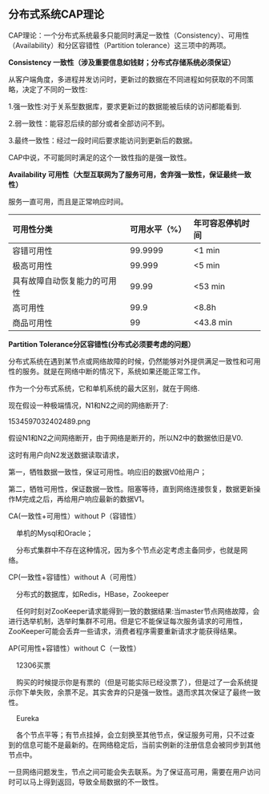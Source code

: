 ## 分布式系统CAP理论

CAP理论：一个分布式系统最多只能同时满足一致性（Consistency）、可用性（Availability）和分区容错性（Partition tolerance）这三项中的两项。

**Consistency 一致性（涉及重要信息如钱财；分布式存储系统必须保证）**

从客户端角度，多进程并发访问时，更新过的数据在不同进程如何获取的不同策略，决定了不同的一致性:

1.强一致性:对于关系型数据库，要求更新过的数据能被后续的访问都能看到.

2.弱一致性：能容忍后续的部分或者全部访问不到。

3.最终一致性：经过一段时间后要求能访问到更新后的数据。

CAP中说，不可能同时满足的这个一致性指的是强一致性。

**Availability 可用性（大型互联网为了服务可用，舍弃强一致性，保证最终一致性）**

服务一直可用，而且是正常响应时间。

| 可用性分类 | 可用水平（%） | 年可容忍停机时间 |
| :--- | :--- | :--- |
| 容错可用性 | 99.9999 | &lt;1 min |
| 极高可用性 | 99.999 | &lt;5 min |
| 具有故障自动恢复能力的可用性 | 99.99 | &lt;53 min |
| 高可用性 | 99.9 | &lt;8.8h |
| 商品可用性 | 99 | &lt;43.8 min |

**Partition Tolerance分区容错性\(分布式必须要考虑的问题）**

分布式系统在遇到某节点或网络故障的时候，仍然能够对外提供满足一致性和可用性的服务。就是在网络中断的情况下，系统如果还能正常工作。

作为一个分布式系统，它和单机系统的最大区别，就在于网络.

现在假设一种极端情况，N1和N2之间的网络断开了:

1534597032402489.png

假设N1和N2之间网络断开，由于网络是断开的，所以N2中的数据依旧是V0.

这时有用户向N2发送数据读取请求，

第一，牺牲数据一致性，保证可用性。响应旧的数据V0给用户；

第二，牺牲可用性，保证数据一致性。阻塞等待，直到网络连接恢复，数据更新操作M完成之后，再给用户响应最新的数据V1。

CA\(一致性+可用性）without P（容错性）

    单机的Mysql和Oracle；

    分布式集群中不存在这种情况，因为多个节点必定考虑主备同步，也就是网络。

CP\(一致性+容错性）without A（可用性）

    分布式的数据库，如Redis，HBase，Zookeeper

    任何时刻对ZooKeeper请求能得到一致的数据结果:当master节点网络故障，会进行选举机制，选举时集群不可用。但是它不能保证每次服务请求的可用性，ZooKeeper可能会丢弃一些请求，消费者程序需要重新请求才能获得结果。

AP\(可用性+容错性）without C（一致性）

    12306买票

    购买的时候提示你是有票的（但是可能实际已经没票了），但是过了一会系统提示你下单失败，余票不足。其实舍弃的只是强一致性。退而求其次保证了最终一致性。

    Eureka

    各个节点平等；有节点挂掉，会立刻换至其他节点，保证服务可用，只不过查到的信息可能不是最新的。在网络稳定后，当前实例新的注册信息会被同步到其他节点中。

一旦网络问题发生，节点之间可能会失去联系。为了保证高可用，需要在用户访问时可以马上得到返回，导致全局数据的不一致性。

  


  


